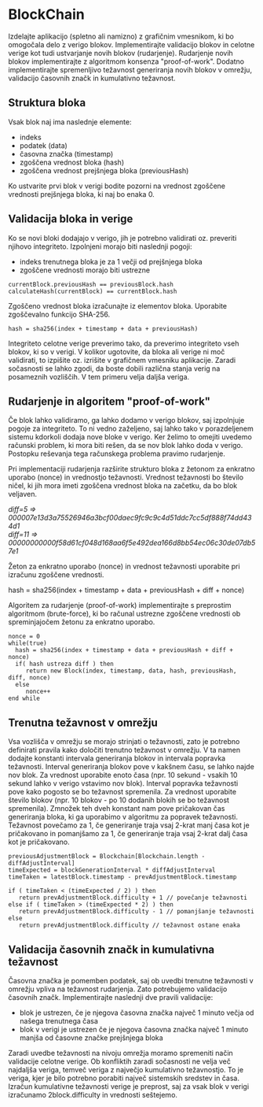 # BlockChain

Izdelajte aplikacijo (spletno ali namizno) z grafičnim vmesnikom, ki bo omogočala delo z verigo blokov. Implementirajte validacijo blokov in celotne verige kot tudi ustvarjanje novih blokov (rudarjenje). Rudarjenje novih blokov implementirajte z algoritmom konsenza "proof-of-work". Dodatno implementirajte spremenljivo težavnost generiranja novih blokov v omrežju, validacijo časovnih značk in kumulativno težavnost.

## Struktura bloka

Vsak blok naj ima naslednje elemente:

- indeks
- podatek (data)
- časovna značka (timestamp)
- zgoščena vrednost bloka (hash)
- zgoščena vrednost prejšnjega bloka (previousHash)

Ko ustvarite prvi blok v verigi bodite pozorni na vrednost zgoščene vrednosti prejšnjega bloka, ki naj bo enaka 0.

## Validacija bloka in verige

Ko se novi bloki dodajajo v verigo, jih je potrebno validirati oz. preveriti njihovo integriteto. Izpolnjeni morajo biti naslednji pogoji:

- indeks trenutnega bloka je za 1 večji od prejšnjega bloka
- zgoščene vrednosti morajo biti ustrezne
```
currentBlock.previousHash == previousBlock.hash   
calculateHash(currentBlock) == currentBlock.hash  
```
Zgoščeno vrednost bloka izračunajte iz elementov bloka. Uporabite zgoščevalno funkcijo SHA-256.

    hash = sha256(index + timestamp + data + previousHash)

Integriteto celotne verige preverimo tako, da preverimo integriteto vseh blokov, ki so v verigi. V kolikor ugotovite, da bloka ali verige ni moč validirati, to izpišite oz. izrišite v grafičnem vmesniku aplikacije. Zaradi sočasnosti se lahko zgodi, da boste dobili različna stanja verig na posameznih vozliščih. V tem primeru velja daljša veriga.

## Rudarjenje in algoritem "proof-of-work"

Če blok lahko validiramo, ga lahko dodamo v verigo blokov, saj izpolnjuje pogoje za integriteto. To ni vedno zaželjeno, saj lahko tako v porazdeljenem sistemu kdorkoli dodaja nove bloke v verigo. Ker želimo to omejiti uvedemo računski problem, ki mora biti rešen, da se nov blok lahko doda v verigo. Postopku reševanja tega računskega problema pravimo rudarjenje.

Pri implementaciji rudarjenja razširite strukturo bloka z žetonom za enkratno uporabo (nonce) in vrednostjo težavnosti. Vrednost težavnosti bo število ničel, ki jih mora imeti zgoščena vrednost bloka na začetku, da bo blok veljaven.

*diff=5 => 000007e13d3a75526946a3bcf00daec9fc9c9c4d51ddc7cc5df888f74dd434d1*   
*diff=11 => 00000000000f58d61cf048d168aa6f5e492dea166d8bb54ec06c30de07db57e1*

Žeton za enkratno uporabo (nonce) in vrednost težavnosti uporabite pri izračunu zgoščene vrednosti.

hash = sha256(index + timestamp + data + previousHash + diff + nonce)

Algoritem za rudarjenje (proof-of-work) implementirajte s preprostim algoritmom (brute-force), ki bo računal ustrezne zgoščene vrednosti ob spreminjajočem žetonu za enkratno uporabo.

    nonce = 0
    while(true)
      hash = sha256(index + timestamp + data + previousHash + diff + nonce)
      if( hash ustreza diff ) then 
         return new Block(index, timestamp, data, hash, previousHash, diff, nonce)
      else
         nonce++
    end while
    
## Trenutna težavnost v omrežju

Vsa vozlišča v omrežju se morajo strinjati o težavnosti, zato je potrebno definirati pravila kako določiti trenutno težavnost v omrežju. V ta namen dodajte konstanti intervala generiranja blokov in intervala popravka težavnosti. Interval generiranja blokov pove v kakšnem času, se lahko najde nov blok. Za vrednost uporabite enoto časa (npr. 10 sekund - vsakih 10 sekund lahko v verigo vstavimo nov blok). Interval popravka težavnosti pove kako pogosto se bo težavnost spremenila. Za vrednost uporabite število blokov (npr. 10 blokov - po 10 dodanih blokih se bo težavnost spremenila). Zmnožek teh dveh konstant nam pove pričakovan čas generiranja bloka, ki ga uporabimo v algoritmu za popravek težavnosti. Težavnost povečamo za 1, če generiranje traja vsaj 2-krat manj časa kot je pričakovano in pomanjšamo za 1, če generiranje traja vsaj 2-krat dalj časa kot je pričakovano.

    previousAdjustmentBlock = Blockchain[Blockchain.length - diffAdjustInterval]
    timeExpected = blockGenerationInterval * diffAdjustInterval
    timeTaken = latestBlock.timestamp - prevAdjustmentBlock.timestamp

    if ( timeTaken < (timeExpected / 2) ) then
       return prevAdjustmentBlock.difficulty + 1 // povečanje težavnosti
    else if ( timeTaken > (timeExpected * 2) ) then
       return prevAdjustmentBlock.difficulty - 1 // pomanjšanje težavnosti
    else
       return prevAdjustmentBlock.difficulty // težavnost ostane enaka
       
## Validacija časovnih značk in kumulativna težavnost

Časovna značka je pomemben podatek, saj ob uvedbi trenutne težavnosti v omrežju vpliva na težavnost rudarjenja. Zato potrebujemo validacijo časovnih značk. Implementirajte naslednji dve pravili validacije:

- blok je ustrezen, če je njegova časovna značka največ 1 minuto večja od našega trenutnega časa
- blok v verigi je ustrezen če je njegova časovna značka največ 1 minuto manjša od časovne značke prejšnjega bloka

Zaradi uvedbe težavnosti na nivoju omrežja moramo spremeniti način validacije celotne verige. Ob konfliktih zaradi sočasnosti ne velja več najdaljša veriga, temveč veriga z največjo kumulativno težavnostjo. To je veriga, kjer je bilo potrebno porabiti največ sistemskih sredstev in časa. Izračun kumulativne težavnosti verige je preprost, saj za vsak blok v verigi izračunamo 2block.difficulty  in vrednosti seštejemo.
